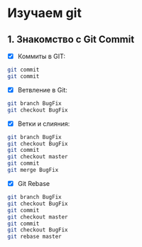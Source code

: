 # Изучаем git

## 1. Знакомство с Git Commit

- [x] Коммиты в GIT:

```sh
git commit
git commit
```

- [X] Ветвление в Git:

```sh
git branch BugFix
git checkout BugFix
```

- [X] Ветки и слияния:

```sh
git branch BugFix
git checkout BugFix
git commit
git checkout master
git commit
git merge BugFix

```

- [X] Git Rebase

```sh
git branch BugFix
git checkout BugFix
git commit
git checkout master
git commit
git checkout BugFix
git rebase master
```
